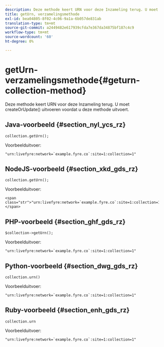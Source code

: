 ```yaml
---
description: Deze methode keert URN voor deze Inzameling terug. U moet createOrUpdate() uitvoeren voordat u deze methode uitvoert.
title: getUrn, verzamelingsmethode
exl-id: bea04805-8f02-4c06-9a1a-6b057de831ab
translation-type: tm+mt
source-git-commit: a2449482e617939cfda7e367da34875bf187c4c9
workflow-type: tm+mt
source-wordcount: '60'
ht-degree: 0%

---
```


# getUrn-verzamelingsmethode{#geturn-collection-method}

Deze methode keert URN voor deze Inzameling terug. U moet createOrUpdate() uitvoeren voordat u deze methode uitvoert.

## Java-voorbeeld {#section_nyl_ycs_rz}

```
collection.getUrn(); 
```

Voorbeelduitvoer:

```
"urn:livefyre:network=`example.fyre.co`:site=1:collection=1" 
```

## NodeJS-voorbeeld {#section_xkd_gds_rz}

```
collection.getUrn(); 
```

Voorbeelduitvoer:

```
<span class="str">"urn:livefyre:network=`example.fyre.co`:site=1:collection=1"</span>
```

## PHP-voorbeeld {#section_ghf_gds_rz}

```
$collection->getUrn(); 
```

Voorbeelduitvoer:

```
"urn:livefyre:network=`example.fyre.co`:site=1:collection=1" 
```

## Python-voorbeeld {#section_dwg_gds_rz}

```
collection.urn() 
```

Voorbeelduitvoer:

```
"urn:livefyre:network=`example.fyre.co`:site=1:collection=1" 
```

## Ruby-voorbeeld {#section_enh_gds_rz}

```
collection.urn
```

Voorbeelduitvoer:

```
"urn:livefyre:network=`example.fyre.co`:site=1:collection=1" 
```
